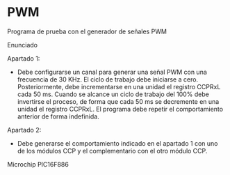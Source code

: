 # PWM
Programa de prueba con el generador de señales PWM

Enunciado

Apartado 1:
- Debe configurarse un canal para generar una señal PWM con una frecuencia de 30 KHz. El ciclo de trabajo debe iniciarse a cero. Posteriormente, debe incrementarse en una unidad el registro CCPRxL cada 50 ms. Cuando se alcance un ciclo de trabajo del 100% debe invertirse el proceso, de forma que cada 50 ms se decremente en una unidad el registro CCPRxL. El programa debe repetir el comportamiento anterior de forma indefinida.

Apartado 2:
- Debe generarse el comportamiento indicado en el apartado 1 con uno de los módulos CCP y el complementario con el otro módulo CCP.

Microchip PIC16F886
